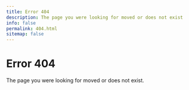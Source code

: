 ```yaml
---
title: Error 404
description: The page you were looking for moved or does not exist
info: false
permalink: 404.html
sitemap: false
---
```


# Error 404
The page you were looking for moved or does not exist.